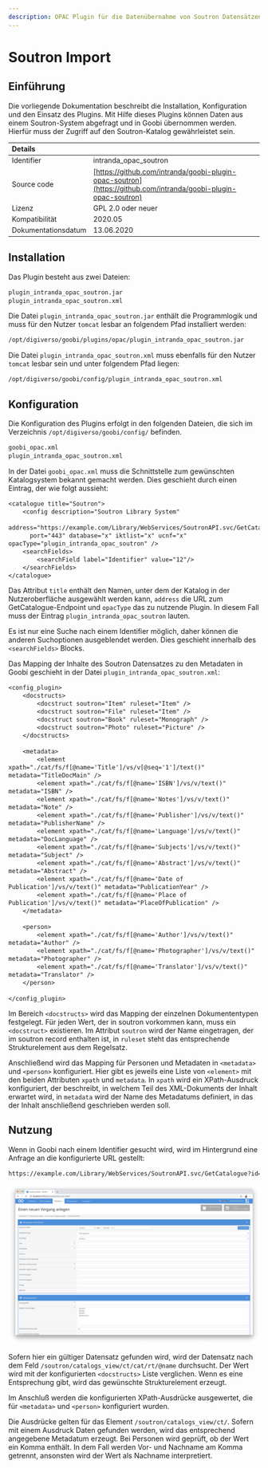 ```yaml
---
description: OPAC Plugin für die Datenübernahme von Soutron Datensätzen
---
```


# Soutron Import

## Einführung

Die vorliegende Dokumentation beschreibt die Installation, Konfiguration und den Einsatz des Plugins. Mit Hilfe dieses Plugins können Daten aus einem Soutron-System abgefragt und in Goobi übernommen werden. Hierfür muss der Zugriff auf den Soutron-Katalog gewährleistet sein.

| Details |  |
| :--- | :--- |
| Identifier | intranda\_opac\_soutron |
| Source code | [https://github.com/intranda/goobi-plugin-opac-soutron](https://github.com/intranda/goobi-plugin-opac-soutron) |
| Lizenz | GPL 2.0 oder neuer |
| Kompatibilität | 2020.05 |
| Dokumentationsdatum | ​13.06.2020 |

## Installation

Das Plugin besteht aus zwei Dateien:

```bash
plugin_intranda_opac_soutron.jar
plugin_intranda_opac_soutron.xml
```

Die Datei `plugin_intranda_opac_soutron.jar` enthält die Programmlogik und muss für den Nutzer `tomcat` lesbar an folgendem Pfad installiert werden:

```bash
/opt/digiverso/goobi/plugins/opac/plugin_intranda_opac_soutron.jar
```

Die Datei `plugin_intranda_opac_soutron.xml` muss ebenfalls für den Nutzer `tomcat` lesbar sein und unter folgendem Pfad liegen:

```bash
/opt/digiverso/goobi/config/plugin_intranda_opac_soutron.xml
```

## Konfiguration

Die Konfiguration des Plugins erfolgt in den folgenden Dateien, die sich im Verzeichnis `/opt/digiverso/goobi/config/` befinden.

```bash
goobi_opac.xml
plugin_intranda_opac_soutron.xml
```

In der Datei `goobi_opac.xml` muss die Schnittstelle zum gewünschten Katalogsystem bekannt gemacht werden. Dies geschieht durch einen Eintrag, der wie folgt aussieht:

```markup
<catalogue title="Soutron">
    <config description="Soutron Library System"
      address="https://example.com/Library/WebServices/SoutronAPI.svc/GetCatalogue"
      port="443" database="x" iktlist="x" ucnf="x" opacType="plugin_intranda_opac_soutron" />
    <searchFields>
        <searchField label="Identifier" value="12"/>
    </searchFields>
</catalogue>
```

Das Attribut `title` enthält den Namen, unter dem der Katalog in der Nutzeroberfläche ausgewählt werden kann, `address` die URL zum GetCatalogue-Endpoint und `opacType` das zu nutzende Plugin. In diesem Fall muss der Eintrag `plugin_intranda_opac_soutron` lauten.

Es ist nur eine Suche nach einem Identifier möglich, daher können die anderen Suchoptionen ausgeblendet werden. Dies geschieht innerhalb des `<searchFields>` Blocks.

Das Mapping der Inhalte des Soutron Datensatzes zu den Metadaten in Goobi geschieht in der Datei `plugin_intranda_opac_soutron.xml`:

```markup
<config_plugin>
    <docstructs>
        <docstruct soutron="Item" ruleset="Item" />
        <docstruct soutron="File" ruleset="Item" />
        <docstruct soutron="Book" ruleset="Monograph" />
        <docstruct soutron="Photo" ruleset="Picture" />
    </docstructs>

    <metadata>
        <element xpath="./cat/fs/f[@name='Title']/vs/v[@seq='1']/text()" metadata="TitleDocMain" />
        <element xpath="./cat/fs/f[@name='ISBN']/vs/v/text()" metadata="ISBN" />
        <element xpath="./cat/fs/f[@name='Notes']/vs/v/text()" metadata="Note" />
        <element xpath="./cat/fs/f[@name='Publisher']/vs/v/text()" metadata="PublisherName" />
        <element xpath="./cat/fs/f[@name='Language']/vs/v/text()" metadata="DocLanguage" />
        <element xpath="./cat/fs/f[@name='Subjects']/vs/v/text()" metadata="Subject" />
        <element xpath="./cat/fs/f[@name='Abstract']/vs/v/text()" metadata="Abstract" />
        <element xpath="./cat/fs/f[@name='Date of Publication']/vs/v/text()" metadata="PublicationYear" />
        <element xpath="./cat/fs/f[@name='Place of Publication']/vs/v/text()" metadata="PlaceOfPublication" />
    </metadata>

    <person>
        <element xpath="./cat/fs/f[@name='Author']/vs/v/text()" metadata="Author" />
        <element xpath="./cat/fs/f[@name='Photographer']/vs/v/text()" metadata="Photographer" />
        <element xpath="./cat/fs/f[@name='Translator']/vs/v/text()" metadata="Translator" />
    </person>

</config_plugin>
```

Im Bereich `<docstructs>` wird das Mapping der einzelnen Dokumententypen festgelegt. Für jeden Wert, der in soutron vorkommen kann, muss ein `<docstruct>` existieren. Im Attribut `soutron` wird der Name eingetragen, der im soutron record enthalten ist, in `ruleset` steht das entsprechende Strukturelement aus dem Regelsatz.

Anschließend wird das Mapping für Personen und Metadaten in `<metadata>` und `<person>` konfiguriert. Hier gibt es jeweils eine Liste von `<element>` mit den beiden Attributen `xpath` und `metadata`. In `xpath` wird ein XPath-Ausdruck konfiguriert, der beschreibt, in welchem Teil des XML-Dokuments der Inhalt erwartet wird, in `metadata` wird der Name des Metadatums definiert, in das der Inhalt anschließend geschrieben werden soll.

## Nutzung

Wenn in Goobi nach einem Identifier gesucht wird, wird im Hintergrund eine Anfrage an die konfigurierte URL gestellt:

```bash
https://example.com/Library/WebServices/SoutronAPI.svc/GetCatalogue?id=[VALUE]
```

![Oberfl&#xE4;che von Goobi workflow zur Abfrage des Katalogs](../.gitbook/assets/intranda_opac_soutron_de.png)

Sofern hier ein gültiger Datensatz gefunden wird, wird der Datensatz nach dem Feld `/soutron/catalogs_view/ct/cat/rt/@name` durchsucht. Der Wert wird mit der konfigurierten `<docstructs>` Liste verglichen. Wenn es eine Entsprechung gibt, wird das gewünschte Strukturelement erzeugt.

Im Anschluß werden die konfigurierten XPath-Ausdrücke ausgewertet, die für `<metadata>` und `<person>` konfiguriert wurden.

Die Ausdrücke gelten für das Element `/soutron/catalogs_view/ct/`. Sofern mit einem Ausdruck Daten gefunden werden, wird das entsprechend angegebene Metadatum erzeugt. Bei Personen wird geprüft, ob der Wert ein Komma enthält. In dem Fall werden Vor- und Nachname am Komma getrennt, ansonsten wird der Wert als Nachname interpretiert.

